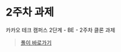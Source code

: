 # 2주차 과제

카카오 테크 캠퍼스 2단계 - BE - 2주차 클론 과제

> [풀이 바로가기](https://github.com/jagaldol/step2-BE-kakao-shop#2%EC%A3%BC%EC%B0%A8)